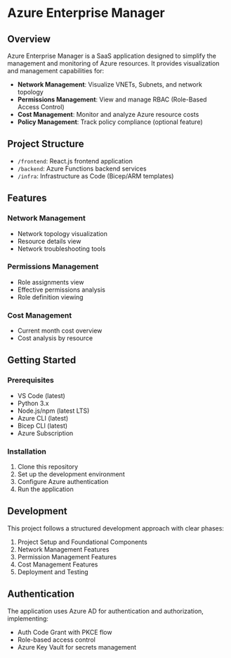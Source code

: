# Azure Enterprise Manager

## Overview
Azure Enterprise Manager is a SaaS application designed to simplify the management and monitoring of Azure resources. It provides visualization and management capabilities for:

- **Network Management**: Visualize VNETs, Subnets, and network topology
- **Permissions Management**: View and manage RBAC (Role-Based Access Control)
- **Cost Management**: Monitor and analyze Azure resource costs
- **Policy Management**: Track policy compliance (optional feature)

## Project Structure
- `/frontend`: React.js frontend application
- `/backend`: Azure Functions backend services
- `/infra`: Infrastructure as Code (Bicep/ARM templates)

## Features

### Network Management
- Network topology visualization
- Resource details view
- Network troubleshooting tools

### Permissions Management
- Role assignments view
- Effective permissions analysis
- Role definition viewing

### Cost Management
- Current month cost overview
- Cost analysis by resource

## Getting Started

### Prerequisites
- VS Code (latest)
- Python 3.x
- Node.js/npm (latest LTS)
- Azure CLI (latest)
- Bicep CLI (latest)
- Azure Subscription

### Installation
1. Clone this repository
2. Set up the development environment
3. Configure Azure authentication
4. Run the application

## Development
This project follows a structured development approach with clear phases:
1. Project Setup and Foundational Components
2. Network Management Features
3. Permission Management Features
4. Cost Management Features
5. Deployment and Testing

## Authentication
The application uses Azure AD for authentication and authorization, implementing:
- Auth Code Grant with PKCE flow
- Role-based access control
- Azure Key Vault for secrets management
